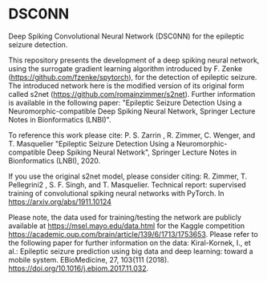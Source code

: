 # DSC0NN
Deep Spiking Convolutional Neural Network (DSC0NN) for the epileptic seizure detection. 

This repository presents the development of a deep spiking neural network, using the surrogate gradient learning algorithm introduced by F. Zenke (https://github.com/fzenke/spytorch), for the detection of epileptic seizure. The introduced network here is the modified version of its original form called s2net (https://github.com/romainzimmer/s2net). Further information is available in the following paper: "Epileptic Seizure Detection Using a Neuromorphic-compatible Deep Spiking Neural Network, Springer Lecture Notes in Bionformatics (LNBI)".

To reference this work please cite: P. S. Zarrin , R. Zimmer, C. Wenger, and T. Masquelier "Epileptic Seizure Detection Using a Neuromorphic-compatible Deep Spiking Neural Network", Springer Lecture Notes in Bionformatics (LNBI), 2020. 

If you use the original s2net model, please consider citing: R. Zimmer, T. Pellegrini2 , S. F. Singh, and T. Masquelier. Technical report: supervised training of convolutional spiking neural networks with PyTorch. In https://arxiv.org/abs/1911.10124

Please note, the data used for training/testing the network are publicly available at https://msel.mayo.edu/data.html for the Kaggle competition https://academic.oup.com/brain/article/139/6/1713/1753653. Please refer to the following paper for further information on the data: Kiral-Kornek, I., et al.: Epileptic seizure prediction using big data and deep learning: toward a mobile system. EBioMedicine, 27, 103{111 (2018). https://doi.org/10.1016/j.ebiom.2017.11.032.     
